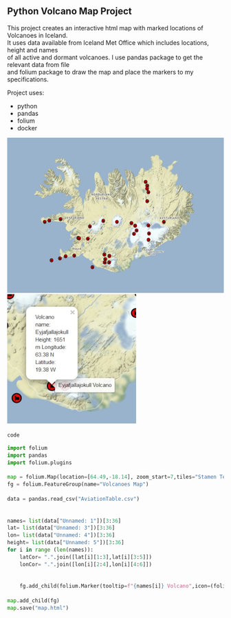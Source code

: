 <h2>Python Volcano Map Project</h2>

This project creates an interactive html map with marked locations of Volcanoes in Iceland.<br>
It uses data available from Iceland Met Office which includes locations, height and names <br>
of all active and dormant volcanoes. I use pandas package to get the relevant data from file <br>
and folium package to draw the map and place the markers to my specifications.


Project uses:
- python
- pandas
- folium
- docker

<img src="map.jpg" width="600" height="360" crop="10 10 10"/>	 

<img src="map_hover.jpg" width="300" height="300" />	 


`code`
```python
import folium
import pandas
import folium.plugins

map = folium.Map(location=[64.49,-18.14], zoom_start=7,tiles="Stamen Terrain",  name="Volcanes Map")
fg = folium.FeatureGroup(name="Volcanoes Map")

data = pandas.read_csv("AviationTable.csv")


names= list(data["Unnamed: 1"])[3:36]
lat= list(data["Unnamed: 3"])[3:36]
lon= list(data["Unnamed: 4"])[3:36]
height= list(data["Unnamed: 5"])[3:36]
for i in range (len(names)):
    latCor= ".".join([lat[i][1:3],lat[i][3:5]])
    lonCor= ".".join([lon[i][2:4],lon[i][4:6]])

    
    fg.add_child(folium.Marker(tooltip=f"{names[i]} Volcano",icon=(folium.plugins.BeautifyIcon(icon="fa volcano", background_color="red")),location=(float(latCor)+0.32,-float(lonCor)-0.28), popup=f"Volcano name: {names[i]}\nHeight: {height[i]} m\nLongitude: {latCor} N\nLatitude: {float(lonCor)} W"))

map.add_child(fg)
map.save("map.html")

```
